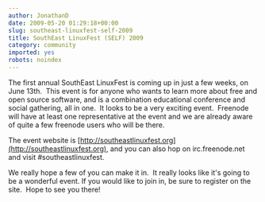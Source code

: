 ```yaml
---
author: JonathanD
date: 2009-05-20 01:29:18+00:00
slug: southeast-linuxfest-self-2009
title: SouthEast LinuxFest (SELF) 2009
category: community
imported: yes
robots: noindex
---
```

The first annual SouthEast LinuxFest is coming up in just a few weeks, on June 13th.  This event is for anyone who wants to learn more about free and open source software, and is a combination educational conference and social gathering, all in one.  It looks to be a very exciting event.  Freenode will have at least one representative at the event and we are already aware of quite a few freenode users who will be there.

The event website is [http://southeastlinuxfest.org](http://southeastlinuxfest.org), and you can also hop on irc.freenode.net and visit #southeastlinuxfest.

We really hope a few of you can make it in.  It really looks like it's going to be a wonderful event. If you would like to join in, be sure to register on the site.  Hope to see you there!
